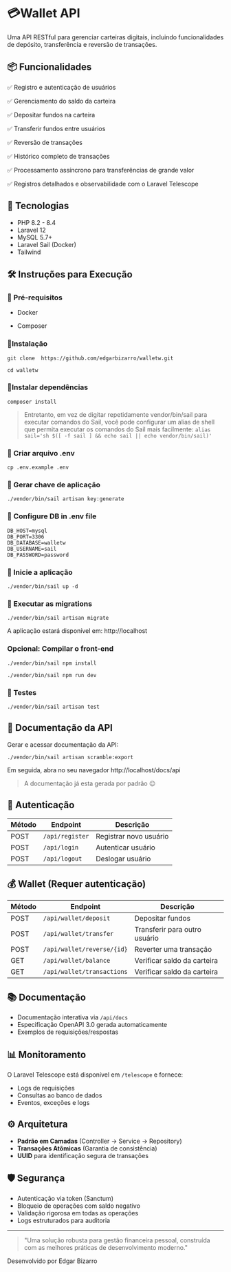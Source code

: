 
  

# 💳Wallet API

  

Uma API RESTful para gerenciar carteiras digitais, incluindo funcionalidades de depósito, transferência e reversão de transações.

  

## 📦 Funcionalidades

  
✅ Registro e autenticação de usuários

✅ Gerenciamento do saldo da carteira

✅ Depositar fundos na carteira

✅ Transferir fundos entre usuários

✅ Reversão de transações

✅ Histórico completo de transações

✅ Processamento assíncrono para transferências de grande valor

✅ Registros detalhados e observabilidade com o Laravel Telescope

  

## 🧰 Tecnologias
  

- PHP 8.2 - 8.4
- Laravel 12
- MySQL 5.7+
- Laravel Sail (Docker)
- Tailwind

  

## 🛠️ Instruções para Execução

  

### 🛟 Pré-requisitos

- Docker

- Composer

  

### 🔧Instalação

``` 
git clone  https://github.com/edgarbizarro/walletw.git
``` 
``` 
cd walletw 
```

### 🔧Instalar dependências

```
composer install
```

> Entretanto, em vez de digitar repetidamente vendor/bin/sail para executar comandos do Sail, você pode configurar um alias de shell que permita executar os comandos do Sail mais facilmente:
`` alias sail='sh $([ -f sail ] && echo sail || echo vendor/bin/sail)' ``

  

### 🔧 Criar arquivo .env
``` 
cp .env.example .env
``` 


### 🔧 Gerar chave de aplicação
```
./vendor/bin/sail artisan key:generate
```
  

### 🔧 Configure DB in .env file
```
DB_HOST=mysql
DB_PORT=3306
DB_DATABASE=walletw
DB_USERNAME=sail
DB_PASSWORD=password
```

### 🔧 Inicie a aplicação
```
./vendor/bin/sail up -d
```
   
### 🔧 Executar as migrations
```
./vendor/bin/sail artisan migrate
```
A aplicação estará disponível em: http://localhost
 
### Opcional: Compilar o front-end
```
./vendor/bin/sail npm install
```
```
./vendor/bin/sail npm run dev
```


### 🧪 Testes
```
./vendor/bin/sail artisan test
```

  

## 📘 Documentação da API

  

Gerar e acessar documentação da API:
```
./vendor/bin/sail artisan scramble:export
```

Em seguida, abra no seu navegador http://localhost/docs/api 
>A documentação já esta gerada por padrão 😉

  

## 🔐 Autenticação

| Método | Endpoint | Descrição |
|--|--| -- |
| POST  | `/api/register` | Registrar novo usuário |
| POST  | `/api/login` | Autenticar usuário |
| POST  | `/api/logout` | Deslogar usuário |

  

## 💰 Wallet (Requer autenticação)  

| Método | Endpoint | Descrição |
|--|--| -- |
| POST  | `/api/wallet/deposit` | Depositar fundos |
| POST  | `/api/wallet/transfer` | Transferir para outro usuário |
| POST  | `/api/wallet/reverse/{id}` | Reverter uma transação |
| GET | `/api/wallet/balance` | Verificar saldo da carteira |
| GET | `/api/wallet/transactions` | Verificar saldo da carteira |

## 📚 Documentação

-   Documentação interativa via  `/api/docs`    
-   Especificação OpenAPI 3.0 gerada automaticamente    
-   Exemplos de requisições/respostas

## 📊 Monitoramento

O Laravel Telescope está disponível em `/telescope` e fornece: 

- Logs de requisições
- Consultas ao banco de dados
- Eventos, exceções e logs

## ⚙️ Arquitetura

-   **Padrão em Camadas**  (Controller → Service → Repository)
-   **Transações Atômicas**  (Garantia de consistência)    
-   **UUID**  para identificação segura de transações
  

## 🛡️ Segurança

-   Autenticação via token (Sanctum)    
-   Bloqueio de operações com saldo negativo    
-   Validação rigorosa em todas as operações    
-   Logs estruturados para auditoria

  

---

>"Uma solução robusta para gestão financeira pessoal, construída com as melhores práticas de desenvolvimento moderno."
  

Desenvolvido por Edgar Bizarro
